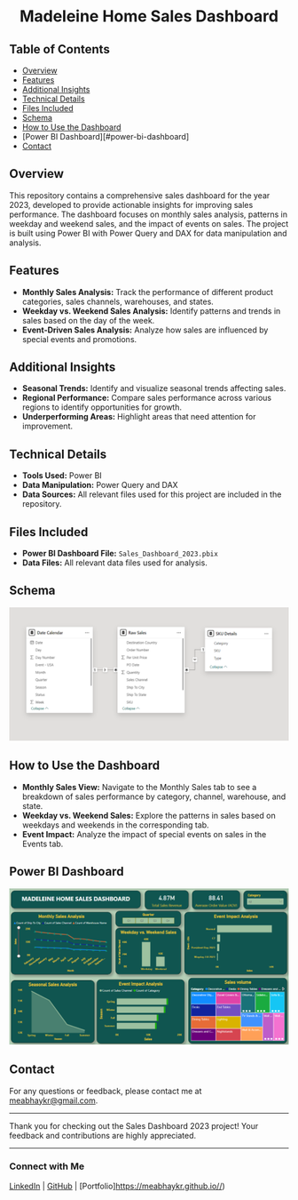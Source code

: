 <h1 align="center">Madeleine Home Sales Dashboard</h1>

## Table of Contents

- [Overview](#overview)
- [Features](#features)
- [Additional Insights](#additional-insights)
- [Technical Details](#technical-details)
- [Files Included](#files-included)
- [Schema](#schema)
- [How to Use the Dashboard](#how-to-use-the-dashboard)
- [Power BI Dashboard][#power-bi-dashboard]
- [Contact](#contact)
  
## Overview

This repository contains a comprehensive sales dashboard for the year 2023, developed to provide actionable insights for improving sales performance. The dashboard focuses on monthly sales analysis, patterns in weekday and weekend sales, and the impact of events on sales. The project is built using Power BI with Power Query and DAX for data manipulation and analysis.

## Features

- **Monthly Sales Analysis:** Track the performance of different product categories, sales channels, warehouses, and states.
- **Weekday vs. Weekend Sales Analysis:** Identify patterns and trends in sales based on the day of the week.
- **Event-Driven Sales Analysis:** Analyze how sales are influenced by special events and promotions.

## Additional Insights

- **Seasonal Trends:** Identify and visualize seasonal trends affecting sales.
- **Regional Performance:** Compare sales performance across various regions to identify opportunities for growth.
- **Underperforming Areas:** Highlight areas that need attention for improvement.

## Technical Details

- **Tools Used:** Power BI
- **Data Manipulation:** Power Query and DAX
- **Data Sources:** All relevant files used for this project are included in the repository.

## Files Included

- **Power BI Dashboard File:** `Sales_Dashboard_2023.pbix`
- **Data Files:** All relevant data files used for analysis.

## Schema
<p align="center">
    <img src="https://github.com/meabhaykr/Madeleine-Home-Sales-Dashboard-Using-Power-Bi/blob/main/Schema.png" alt="Schema.png">
</p>

## How to Use the Dashboard

- **Monthly Sales View:** Navigate to the Monthly Sales tab to see a breakdown of sales performance by category, channel, warehouse, and state.
- **Weekday vs. Weekend Sales:** Explore the patterns in sales based on weekdays and weekends in the corresponding tab.
- **Event Impact:** Analyze the impact of special events on sales in the Events tab.

## Power BI Dashboard

<p align="center">
    <img src="https://github.com/meabhaykr/Madeleine-Home-Sales-Dashboard-Using-Power-Bi/blob/main/Madeleine Home Sales Dashboard.png" alt="Madeleine Home Sales Dashboard">
</p>

## Contact

For any questions or feedback, please contact me at [meabhaykr@gmail.com](mailto:meabhaykr@gmail.com).

---

Thank you for checking out the Sales Dashboard 2023 project! Your feedback and contributions are highly appreciated.


---

### Connect with Me

[LinkedIn](https://www.linkedin.com/in/meabhaykr) | [GitHub](https://github.com/meabhaykr) | [Portfolio]https://meabhaykr.github.io//)
